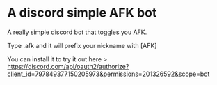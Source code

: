 # A discord simple AFK bot
A really simple discord bot that toggles you AFK.

Type .afk and it will prefix your nickname with [AFK]

You can install it to try it out here >
https://discord.com/api/oauth2/authorize?client_id=797849377150205973&permissions=201326592&scope=bot

